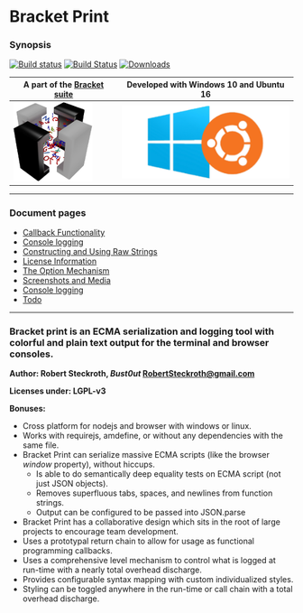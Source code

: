 # Bracket Print
### Synopsis

[![Build status](https://ci.appveyor.com/api/projects/status/ubnsgah9goq3ryfu/branch/master?svg=true)](https://ci.appveyor.com/project/restarian/bracket-print/branch/master) [![Build Status](https://travis-ci.org/restarian/bracket_print.svg?branch=master)](https://travis-ci.org/restarian/bracket_print) [![Downloads](https://img.shields.io/npm/dm/bracket_print.svg?svg=true)](https://npmjs.org/package/bracket_print)

| A part of the [Bracket suite](https://github.com/restarian/restarian/blob/master/bracket/README.md)| Developed with Windows 10 and Ubuntu 16 
| ---- | ----
| ![Bracket](https://raw.githubusercontent.com/restarian/restarian/master/bracket/doc/image/bracket_logo_small.png) | [![Ubuntu on Windows](https://raw.githubusercontent.com/restarian/restarian/master/doc/image/ubuntu_windows_logo.png)](https://github.com/Microsoft/BashOnWindows) | 


------

### Document pages

* [Callback Functionality](https://github.com/restarian/bracket_print/blob/master/doc/as_callback.md)
* [Console logging ](https://github.com/restarian/bracket_print/blob/master/doc/as_logger.md)
* [Constructing and Using Raw Strings ](https://github.com/restarian/bracket_print/blob/master/doc/as_string.md)
* [License Information](https://github.com/restarian/bracket_print/blob/master/doc/license.md)
* [The Option Mechanism](https://github.com/restarian/bracket_print/blob/master/doc/options.md)
* [Screenshots and Media](https://github.com/restarian/bracket_print/blob/master/doc/screenshot.md)
* [Console logging ](https://github.com/restarian/bracket_print/blob/master/doc/style_map.md)
* [Todo](https://github.com/restarian/bracket_print/blob/master/doc/todo.md)

----

### Bracket print is an ECMA serialization and logging tool with colorful and plain text output for the terminal and browser consoles.

**Author: Robert Steckroth, *Bust0ut* [<RobertSteckroth@gmail.com>](mailto:robertsteckroth@gmail.com)**

**Licenses under: LGPL-v3**

**Bonuses:**
* Cross platform for nodejs and browser with windows or linux.
* Works with requirejs, amdefine, or without any dependencies with the same file.
* Bracket Print can serialize massive ECMA scripts (like the browser *window* property), without hiccups.
	* Is able to do semantically deep equality tests on ECMA script (not just JSON objects).
	* Removes superfluous tabs, spaces, and newlines from function strings.
	* Output can be configured to be passed into JSON.parse 
* Bracket Print has a collaborative design which sits in the root of large projects to encourage team development.
* Uses a prototypal return chain to allow for usage as functional programming callbacks.
* Uses a comprehensive level mechanism to control what is logged at run-time with a nearly total overhead discharge.
* Provides configurable syntax mapping with custom individualized styles.
* Styling can be toggled anywhere in the run-time or call chain with a total overhead discharge.
